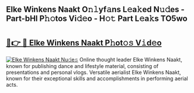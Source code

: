 ## Elke Winkens Naakt O𝚗𝚕yf𝚊ns L𝚎a𝚔ed N𝚞𝚍es - Part-bHl P𝚑𝚘tos Vi𝚍𝚎o - H𝚘𝚝 Part L𝚎a𝚔s TO5wo

# <h2><a href="http://kfcbqtv.oniu.top/?m=Elke+Winkens+Naakt">🔗👉 🔴 Elke Winkens Naakt P𝚑ot𝚘𝚜 V𝚒d𝚎o</a></h2>

[![Elke Winkens Naakt Nu𝚍e𝚜](https://i.imgur.com/0qMVB7G.gif)](http://kfcbqtv.oniu.top/?m=Elke+Winkens+Naakt)
Online thought leader Elke Winkens Naakt, known for publishing dance and lifestyle material, consisting of presentations and personal vlogs. Versatile aerialist Elke Winkens Naakt, known for their exceptional skills and accomplishments in performing aerial acts.  
